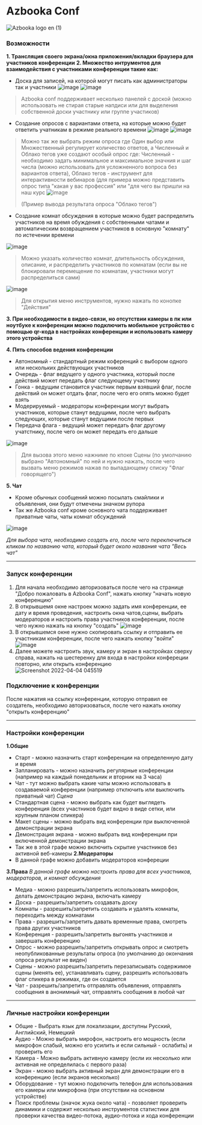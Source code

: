 # Azbooka Conf
![Azbooka logo en (1)](https://user-images.githubusercontent.com/98387720/161536805-d01f3054-9d32-4b3d-8f98-024580514cdc.png)
### Возможности
**1. Трансляция своего экрана/окна приложения/вкладки браузера для участников конференции**
**2. Множество интрументов для взаимодействия с участниками конференции такие как:**
- Доска для записей, на которой могут писать как администраторы так и участники
![image](https://user-images.githubusercontent.com/98387720/161539987-4095df1b-a515-42a9-8ffc-ea0bda3df3a6.png)
![image](https://user-images.githubusercontent.com/98387720/161540138-13f7efcd-0e0c-44b7-af7a-e75af0bee7b2.png)
>Azbooka conf поддерживает несколько панелей с доской (можно использовать не стирая старые напдиси или для выделения собственной доски участнику или группе участиков)
- Создание опросов с вариантами ответа, на которые можно будет ответить учатникам в режиме реального времени
 ![image](https://user-images.githubusercontent.com/98387720/161540657-f482dc37-c022-4e43-baa5-8786f3474e42.png)
 ![image](https://user-images.githubusercontent.com/98387720/161541178-51a0337c-c8ba-42ea-a2ec-77506ce5df1a.png)
>Можно так же выбрать режим опроса где Один выбор или Множественный регулирует количество ответов, а Численный и Облако тегов уже создают особый опрос где: Численный - необходимо задать минимальное и максимальное значния и шаг числа (можно использовать для усложненного вопроса без вариантов ответа), Облако тегов - инструмент для интерактивности вебинаров (для примера можно представить опрос типа "какая у вас профессия" или "для чего вы пришли на наш курс
>![image](https://user-images.githubusercontent.com/98387720/161543327-55ac175c-eca9-4f86-afb5-0411e9c8267c.png)
>
>(Пример вывода результата опроса "Облако тегов")


- Создание комнат обсуждения в которые можно будет распределить участников на время обуждения с собственными чатами и автоматическим возвращением участников в основную "комнату" по истечении времени
 
![image](https://user-images.githubusercontent.com/98387720/161545053-580d7694-2db3-4d46-bdcf-c2daed9a93ee.png)
>Можно указать количество комнат, длительность обсуждения, описание, и распределить участников по комнатам (если вы не блокировали перемещение по комнатам, участники могут распределиться сами) 
 
![image](https://user-images.githubusercontent.com/98387720/161537275-3e4bcdf3-f498-4382-bfb0-b5137da1fedf.png)
>Для открытия меню инструментов, нужно нажать по конопке "Действия"

**3. При необходимости в видео-связи, но отсутствии камеры в пк или ноутбуке к конференции можно подключить мобильное устройство с помощью qr-кода в настройках конференции и использовать камеру этого устройства**

**4. Пять способов ведения конференции**
- Автономный - стандартный режим коференций с выбором одного или нескольких действующих участников
- Очередь - флаг ведущего у одного участника, который после действий может передать флаг следующему участнику
- Гонка - ведущим становится участник первым взявший флаг, после действий он может отдать флаг, после чего его опять можно будет взять
- Модерируемый - модераторы конференции могут выбрать участников, которые станут ведущими, после чего выбрать следующих, которые станут ведущими после первых
- Передача флага - ведущий может передать флаг другому учатстнику, после чего он может передать его дальше

![image](https://user-images.githubusercontent.com/98387720/161537570-116af70a-298d-4b57-896f-d5838b7062be.png)
>Для вызова этого меню нажниме по кпоке Сцены (по умолчанию выбрано "Автономный" по ней и нужно нажать, после чего вызвать меню режимов нажав по выпадающему списку "Флаг говорящего")

**5. Чат**
- Кроме обычных сообщений можно посылать смайлики и объявления, они будут отмечены значком рупора 
- Так же Azbooka conf кроме основного чата поддерживает приватные чаты, чаты комнат обсуждений

![image](https://user-images.githubusercontent.com/98387720/161537999-19740cc3-be34-4f69-9a43-760ddc660019.png)

*Для выбора чата, необходимо создать его, после чего переключиться кликом по названию чата, который будет около названия чата "Весь чат"*

****
### Запуск конференции
1. Для начала необходимо авторизоваться после чего на странице "Добро пожаловать в Azbooka Conf", нажать кнопку "начать новую конференцию"
2. В открывшемя окне настроек можно задать имя конференции, ее дату и время проведения, настроить окна чатов,сцены, выбрать модераторов и настроить права участников конференции, после чего нужно нажать на кнопку "создать"
![image](https://user-images.githubusercontent.com/98387720/161536988-8c1f987f-572e-4ed9-9c60-84d1eb072f3a.png)
3. В открывшемся окне нужно скопировать ссылку и отправить ее участникам конференции, после чего нажать кнопку "войти"
![image](https://user-images.githubusercontent.com/98387720/161538409-201650ea-953e-46c3-975f-ba8a369551c7.png)
4. Далее можете настроить звук, камеру и экран в настройках сверху справа, нажать на шестеренку для входа в настройки конфереции повторно, или открыть конференцию
![Screenshot 2022-04-04 045519](https://user-images.githubusercontent.com/98387720/161539582-c506986b-ffa1-4940-ac7c-23032606beb7.png)
### Подключение к конференции
После нажатия на ссылку конференции, которую отправил ее создатель, необходимо авторизоваться, после чего нажать кнопку  "открыть конференцию"
****
### Настройки конференции
**1.Общие**
-  Старт - можно назначить старт конференции на определенную дату и время
-  Запланировать - можно назначить регулярные конференции (например на каждый понедельник и вторник на 3 часа)
- Чат - тут можно выбрать какие чаты можно использовать в создаваемой конференции (например отключить или выключить приватный чат)
*Сцена*
- Стандартная сцена - можно выбрать как будет выглядеть конференция (всех участников будет видно в виде сетки, или крупным планом спикера)
- Макет сцены - можно выбрать вид конференции при выключенной демонстрации экрана
- Демонстрация экрана - можно выбрать вид конференции при включенной демонстрации экрана
- Так же в этой графе можно включить скрытие участников без активной веб-камеры
**2.Модераторы**
- В данной графе можно добавить модераторов конфереции

**3.Права**
 *В данной графе можно настроить права для всех участников, модераторов, и комнат обсуждения*
- Медиа - можно разрешить/запретить использовать микрофон, делать демонстрацию экрана, включать камеру
- Доска - разрешить/запретить создавать доску
- Комнаты - разрешить/запретить создавать и удалять комнаты, переходить между комнатами
- Права - разрешить/запретить давать временные права, смотреть права других участников
- Конференция - разрешить/запретить выгонять участников и завершать конференцию
- Опрос - можно разрешить/запретить открывать опрос и смотреть неопубликованные результаты опроса (по умолчанию до окончания опроса результат не виден)
- Сцены - можно разрешить/запретить перезаписывать содержимое сцены (менять ее), устанавливать сцену, разрешить использовать флаг спикера в режимах, где он создается
- Чат - разрешить/запретить отправлять объявления, отправлять сообщения в анонимный чат, отправлять сообщения в любой чат
*****
### Личные настройки конференции
- Общие - Выбрать язык для локализации, доступны Русский, Английский, Немецкий
- Аудио - Можно выбрать мирофон, настроить его мощность (если микрофон слабый, можно его усилить и если сильный - ослабить) и проверить его
- Камера - Можно выбрать активную камеру (если их несколько или активная не определилась с первого раза)
- Экран - можно выбрать активный экран для демонстрации его в конференцию (если экранов несколько)
- Оборудование - тут можно подключить телефон для использования его камеры или микрофона (при отсутствии на основном устройстве)
- Поиск проблемы (значок жука около чата) - позволяет проверить динамики и содержит несколько инструментов статистики для проверки качества видео-потока, аудио-потока и хода конференции
